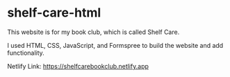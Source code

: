 # shelf-care-html

This website is for my book club, which is called Shelf Care.

I used HTML, CSS, JavaScript, and Formspree to build the website and add functionality.

Netlify Link:
https://shelfcarebookclub.netlify.app
